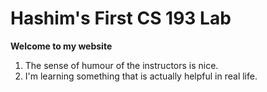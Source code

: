 

# Hashim's First CS 193 Lab



**Welcome to my website**

1. The sense of humour of the instructors is nice.
2. I'm learning something that is actually helpful in real life.
  


